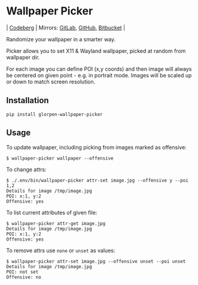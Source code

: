 # Wallpaper Picker

| [Codeberg](https://codeberg.org/glorpen/wallpaper-picker)
| Mirrors:
    [GitLab](https://gitlab.com/glorpen/wallpaper-picker),
    [GitHub](https://github.com/glorpen/wallpaper-picker),
    [Bitbucket](https://bitbucket.org/glorpen/wallpaper-picker)
|

Randomize your wallpaper in a smarter way.

Picker allows you to set X11 & Wayland wallpaper, picked at random from wallpaper dir.

For each image you can define POI (x,y coords) and then image will always be centered on given point - e.g. in portrait mode. 
Images will be scaled up or down to match screen resolution.

## Installation

```shell
pip install glorpen-wallpaper-picker
```

## Usage

To update wallpaper, including picking from images marked as offensive:

```
$ wallpaper-picker wallpaper --offensive
```

To change attrs:

```
$ ./.env/bin/wallpaper-picker attr-set image.jpg --offensive y --poi 1,2
Details for image /tmp/image.jpg
POI: x:1, y:2
Offensive: yes
```


To list current attributes of given file:

```
$ wallpaper-picker attr-get image.jpg
Details for image /tmp/image.jpg
POI: x:1, y:2
Offensive: yes
```

To remove attrs use `none` or `unset` as values:

```
$ wallpaper-picker attr-set image.jpg --offensive unset --poi unset
Details for image /tmp/image.jpg
POI: not set
Offensive: no
```

